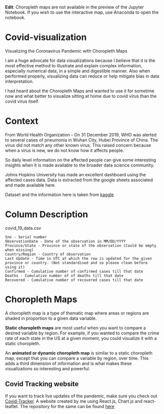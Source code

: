 **Edit**: Choropleth maps are not available in the preview of the Jupyter Notebook. If you wish to use the interactive map, use Anaconda to open the notebook.

# Covid-visualization
Visualizing the Coronavirus Pandemic with Choropleth Maps

I am a huge advocate for data visualizations because I believe that it is the most effective method to illustrate and explain complex information, especially numerical data, in a simple and digestible manner. Also when performed properly, visualizing data can reduce or help mitigate bias in data interpretation.

I had heard about the Choropleth Maps and wanted to use it for sometime now and what better to visualize sitting at home due to covid virus than the covid virus itself.

# Context
From World Health Organization - On 31 December 2019, WHO was alerted to several cases of pneumonia in Wuhan City, Hubei Province of China. The virus did not match any other known virus. This raised concern because when a virus is new, we do not know how it affects people.

So daily level information on the affected people can give some interesting insights when it is made available to the broader data science community.

Johns Hopkins University has made an excellent dashboard using the affected cases data. Data is extracted from the google sheets associated and made available here.

Dataset and the information here is taken from [kaggle](https://www.kaggle.com/sudalairajkumar/novel-corona-virus-2019-dataset)

# Column Description

 covid_19_data.csv

    Sno - Serial number
    ObservationDate - Date of the observation in MM/DD/YYYY
    Province/State - Province or state of the observation (Could be empty when missing)
    Country/Region - Country of observation
    Last Update - Time in UTC at which the row is updated for the given province or country. (Not standardised and so please clean before using it)
    Confirmed - Cumulative number of confirmed cases till that date
    Deaths - Cumulative number of of deaths till that date
    Recovered - Cumulative number of recovered cases till that date
    
# Choropleth Maps

A choropleth map is a type of thematic map where areas or regions are shaded in proportion to a given data variable.

**Static choropleth maps** are most useful when you want to compare a desired variable by region. For example, if you wanted to compare the crime rate of each state in the US at a given moment, you could visualize it with a static choropleth.

An **animated or dynamic choropleth map** is similar to a static choropleth map, except that you can compare a variable by region, over time. This adds a third dimension of information and is what makes these visualizations so interesting and powerful.    


## Covid Tracking website
 If you want to track live updates of the pandemic, make sure you check out [Covid-Tracker](https://covid-tracked.web.app/). 
 A website created by me using React.js, Chart.js and react-leaflet.
 The repository for the same can be found [here](https://github.com/kkd1215/Covid-Tracker)
